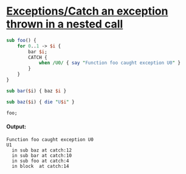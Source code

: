 [1]: https://rosettacode.org/wiki/Exceptions/Catch_an_exception_thrown_in_a_nested_call

# [Exceptions/Catch an exception thrown in a nested call][1]



```perl
sub foo() {
    for 0..1 -> $i {
        bar $i;
        CATCH {
            when /U0/ { say "Function foo caught exception U0" }
        }
    }
}

sub bar($i) { baz $i }

sub baz($i) { die "U$i" }

foo;
```

#### Output:
```
Function foo caught exception U0
U1
  in sub baz at catch:12
  in sub bar at catch:10
  in sub foo at catch:4
  in block  at catch:14
```
